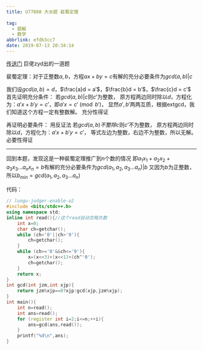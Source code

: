```yaml
---
title: U77080 大水题 裴蜀定理 
  
tag:
  - 题解
  - 数学
abbrlink: efdb3cc7
date: 2019-07-13 20:34:14
---
```

[传送门](https://www.luogu.org/problemnew/show/U77080)
巨佬zyd出的一道题

裴蜀定理：对于正整数$a,b$，方程$ax+by=c$有解的充分必要条件为$gcd(a,b)|c$

我们设$gcd(a,b)=d$，$\frac{a}d = a′$，$\frac{b}d = b′$，$\frac{c}d = c′$
首先证明充分条件：
若$gcd(a,b)|c$则$c′$为整数，
原方程两边同时除以$d$，方程化为：$a′x+b′y=c′$，即$a′x=c′ \pmod {b′}$，
显然$a′,b′$两两互质，根据extgcd，我们知道这个方程一定有整数解。
充分性得证

再证明必要条件：
用反证法
若$gcd(a,b)不整除c$则$c'$不为整数，
原方程两边同时除以$d$，方程化为：$a′x+b′y=c′$，
等式左边为整数，右边不为整数，所以无解。
必要性得证

------------------

回到本题，发现这是一种裴蜀定理推广到$n$个数的情况
即$a_1x_1+a_2x_2+a_3x_3...a_nx_n=b$有解的充分必要条件为$gcd(a_1,a_2,a_3...a_n)|b$
又因为$b$为正整数，所以$b_{min}=gcd(a_1,a_2,a_3...a_n)$

代码：
```cpp
// luogu-judger-enable-o2
#include <bits/stdc++.h>
using namespace std;
inline int read(){//这个read自动忽略负数
    int x=0;
    char ch=getchar();
    while (ch<'0'||ch>'9'){
        ch=getchar();
    }
    while (ch>='0'&&ch<='9'){
        x=(x<<3)+(x<<1)+(ch^'0');
        ch=getchar();
    }
    return x;
}
int gcd(int jzm,int xjp){
    return jzm%xjp==0?xjp:gcd(xjp,jzm%xjp);
}
int main(){
    int n=read();
    int ans=read();
    for (register int i=2;i<=n;++i){
        ans=gcd(ans,read());
    }
    printf("%d\n",ans);
}
```